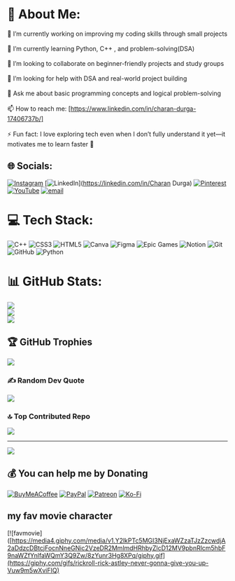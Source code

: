 # 💫 About Me:
🔭 I’m currently working on improving my coding skills through small projects<br><br>🌱 I’m currently learning Python, C++ , and problem-solving(DSA)<br><br>👯 I’m looking to collaborate on beginner-friendly projects and study groups<br><br>🤔 I’m looking for help with DSA and real-world project building<br><br>💬 Ask me about basic programming concepts and logical problem-solving<br><br>📫 How to reach me: [https://www.linkedin.com/in/charan-durga-17406737b/]<br><br>⚡ Fun fact: I love exploring tech even when I don’t fully understand it yet—it motivates me to learn faster 🚀


## 🌐 Socials:
[![Instagram](https://img.shields.io/badge/Instagram-%23E4405F.svg?logo=Instagram&logoColor=white)](https://instagram.com/charan.durga.148) [![LinkedIn](https://img.shields.io/badge/LinkedIn-%230077B5.svg?logo=linkedin&logoColor=white)](https://linkedin.com/in/Charan Durga) [![Pinterest](https://img.shields.io/badge/Pinterest-%23E60023.svg?logo=Pinterest&logoColor=white)](https://pinterest.com/Cherry) [![YouTube](https://img.shields.io/badge/YouTube-%23FF0000.svg?logo=YouTube&logoColor=white)](https://youtube.com/@Creative.C.D) [![email](https://img.shields.io/badge/Email-D14836?logo=gmail&logoColor=white)](mailto:charan.d25122@nst.rishihood.edu.in) 

# 💻 Tech Stack:
![C++](https://img.shields.io/badge/c++-%2300599C.svg?style=flat&logo=c%2B%2B&logoColor=white) ![CSS3](https://img.shields.io/badge/css3-%231572B6.svg?style=flat&logo=css3&logoColor=white) ![HTML5](https://img.shields.io/badge/html5-%23E34F26.svg?style=flat&logo=html5&logoColor=white) ![Canva](https://img.shields.io/badge/Canva-%2300C4CC.svg?style=flat&logo=Canva&logoColor=white) ![Figma](https://img.shields.io/badge/figma-%23F24E1E.svg?style=flat&logo=figma&logoColor=white) ![Epic Games](https://img.shields.io/badge/epicgames-%23313131.svg?style=flat&logo=epicgames&logoColor=white) ![Notion](https://img.shields.io/badge/Notion-%23000000.svg?style=flat&logo=notion&logoColor=white) ![Git](https://img.shields.io/badge/git-%23F05033.svg?style=flat&logo=git&logoColor=white) ![GitHub](https://img.shields.io/badge/github-%23121011.svg?style=flat&logo=github&logoColor=white) ![Python](https://img.shields.io/badge/python-3670A0?style=flat&logo=python&logoColor=ffdd54)
# 📊 GitHub Stats:
![](https://github-readme-stats.vercel.app/api?username=CreativeCD&theme=github_dark&hide_border=false&include_all_commits=true&count_private=false)<br/>
![](https://nirzak-streak-stats.vercel.app/?user=CreativeCD&theme=github_dark&hide_border=false)<br/>
![](https://github-readme-stats.vercel.app/api/top-langs/?username=CreativeCD&theme=github_dark&hide_border=false&include_all_commits=true&count_private=false&layout=compact)

## 🏆 GitHub Trophies
![](https://github-profile-trophy.vercel.app/?username=CreativeCD&theme=radical&no-frame=false&no-bg=false&margin-w=4)

### ✍️ Random Dev Quote
![](https://quotes-github-readme.vercel.app/api?type=vetical&theme=radical)

### 🔝 Top Contributed Repo
![](https://github-contributor-stats.vercel.app/api?username=CreativeCD&limit=5&theme=nightowl&combine_all_yearly_contributions=true)

---
[![](https://visitcount.itsvg.in/api?id=CreativeCD&icon=2&color=4)](https://visitcount.itsvg.in)

  ## 💰 You can help me by Donating
  [![BuyMeACoffee](https://img.shields.io/badge/Buy%20Me%20a%20Coffee-ffdd00?style=for-the-badge&logo=buy-me-a-coffee&logoColor=black)](https://buymeacoffee.com/charan.durga) [![PayPal](https://img.shields.io/badge/PayPal-00457C?style=for-the-badge&logo=paypal&logoColor=white)](https://paypal.me/paypal.me) [![Patreon](https://img.shields.io/badge/Patreon-F96854?style=for-the-badge&logo=patreon&logoColor=white)](https://patreon.com/patreon) [![Ko-Fi](https://img.shields.io/badge/Ko--fi-F16061?style=for-the-badge&logo=ko-fi&logoColor=white)](https://ko-fi.com/ko-fi) 
  ## my fav movie character
  [![favmovie]([https://media4.giphy.com/media/v1.Y2lkPTc5MGI3NjExaWZzaTJzZzcwdjA2aDdzcDBtcjFocnNneGNic2VzeDR2MmlmdHRhbyZlcD12MV9pbnRlcm5hbF9naWZfYnlfaWQmY3Q9Zw/8zYunr3Hg8XPq/giphy.gif](https://giphy.com/gifs/rickroll-rick-astley-never-gonna-give-you-up-Vuw9m5wXviFIQ)

